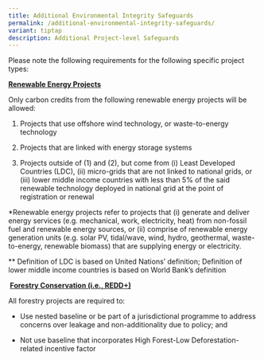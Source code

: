 ```yaml
---
title: Additional Environmental Integrity Safeguards
permalink: /additional-environmental-integrity-safeguards/
variant: tiptap
description: Additional Project-level Safeguards
---
```

<p>Please note the following requirements for the following specific project
types:</p>
<p><strong><u>Renewable Energy Projects</u></strong>
</p>
<p>Only carbon credits from the following renewable energy projects will
be allowed:</p>
<ol data-tight="true" class="tight">
<li>
<p>Projects that use offshore wind technology, or waste-to-energy technology</p>
</li>
<li>
<p>Projects that are linked with energy storage systems</p>
</li>
<li>
<p>Projects outside of (1) and (2), but come from (i) Least Developed Countries
(LDC), (ii) micro-grids that are not linked to national grids, or (iii)
lower middle income countries with less than 5% of the said renewable technology
deployed in national grid at the point of registration&nbsp;or renewal</p>
</li>
</ol>
<p>*Renewable energy projects refer to projects that (i) generate and deliver
energy services (e.g. mechanical, work, electricity, heat) from non-fossil
fuel and renewable energy sources, or (ii) comprise of renewable energy
generation units (e.g. solar PV, tidal/wave, wind, hydro, geothermal, waste-to-energy,
renewable biomass) that are supplying energy or electricity.</p>
<p>** Definition of LDC is based on United Nations’ definition; Definition
of lower middle income countries is based on World Bank’s definition&nbsp;</p>
<p><strong>&nbsp;<u>Forestry Conservation (i.e., REDD+)</u></strong>
</p>
<p>All forestry projects are required to:</p>
<ul data-tight="true" class="tight">
<li>
<p>Use nested baseline or be part of a jurisdictional programme to address
concerns over leakage and non-additionality due to policy; and</p>
</li>
<li>
<p>Not use baseline that incorporates High Forest-Low Deforestation-related
incentive factor</p>
</li>
</ul>
<p></p>